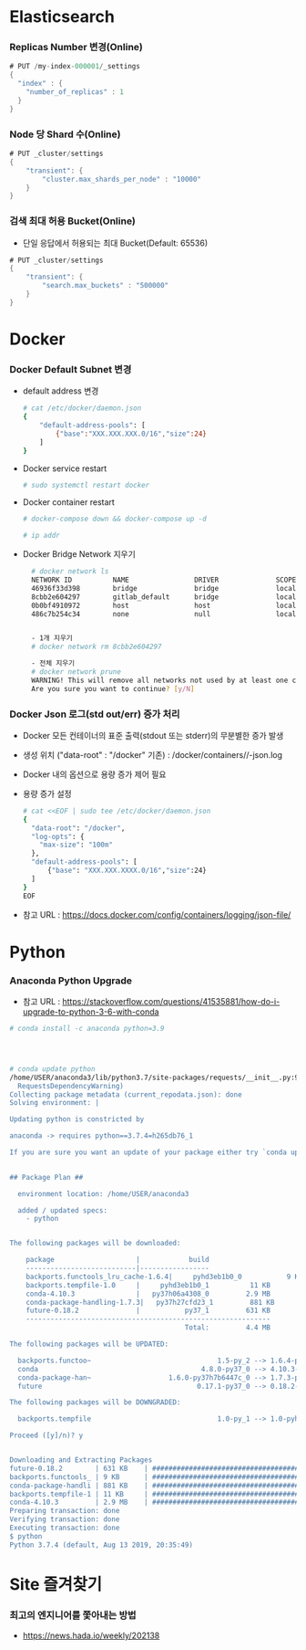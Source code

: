 # Elasticsearch

### Replicas Number 변경(Online)

```java
# PUT /my-index-000001/_settings
{
  "index" : {
    "number_of_replicas" : 1
  }
}
```

### Node 당 Shard 수(Online)

```java
# PUT _cluster/settings
{
    "transient": {
        "cluster.max_shards_per_node" : "10000"
    }
}
```

### 검색 최대 허용 Bucket(Online)
- 단일 응답에서 허용되는 최대 Bucket(Default: 65536)

```java
# PUT _cluster/settings
{
    "transient": {
        "search.max_buckets" : "500000"
    }
}
```

# Docker

### Docker Default Subnet 변경

 - default address 변경
    ```bash
    # cat /etc/docker/daemon.json
    {
        "default-address-pools": [
            {"base":"XXX.XXX.XXX.0/16","size":24} 
        ]   
    }
    ```
  - Docker service restart

    ```bash
    # sudo systemctl restart docker
    ```

  - Docker container restart
    ```bash
    # docker-compose down && docker-compose up -d

    # ip addr
    ```

  - Docker Bridge Network 지우기
    ```bash
      # docker network ls
      NETWORK ID          NAME                DRIVER              SCOPE
      46936f33d398        bridge              bridge              local
      8cbb2e604297        gitlab_default      bridge              local
      0b0bf4910972        host                host                local
      486c7b254c34        none                null                local


      - 1개 지우기
      # docker network rm 8cbb2e604297

      - 전체 지우기 
      # docker network prune 
      WARNING! This will remove all networks not used by at least one container.
      Are you sure you want to continue? [y/N] 
    ```

### Docker Json 로그(std out/err) 증가 처리

  - Docker 모든 컨테이너의 표준 출력(stdout 또는 stderr)의 무분별한 증가 발생
  - 생성 위치 ("data-root" : "/docker" 기존) : /docker/containers//-json.log
  - Docker 내의 옵션으로 용량 증가 제어 필요

  - 용량 증가 설정
    ```bash
    # cat <<EOF | sudo tee /etc/docker/daemon.json
    {
      "data-root": "/docker",
      "log-opts": {
        "max-size": "100m"
      },
      "default-address-pools": [
          {"base": "XXX.XXX.XXXX.0/16","size":24}
      ]
    }
    EOF
    ```
  - 참고 URL : https://docs.docker.com/config/containers/logging/json-file/

# Python

### Anaconda Python Upgrade
- 참고 URL : https://stackoverflow.com/questions/41535881/how-do-i-upgrade-to-python-3-6-with-conda

```bash
# conda install -c anaconda python=3.9





```








```bash
# conda update python
/home/USER/anaconda3/lib/python3.7/site-packages/requests/__init__.py:91: RequestsDependencyWarning: urllib3 (1.26.6) or chardet (3.0.4) doesn't match a supported version!
  RequestsDependencyWarning)
Collecting package metadata (current_repodata.json): done
Solving environment: |

Updating python is constricted by

anaconda -> requires python==3.7.4=h265db76_1

If you are sure you want an update of your package either try `conda update --all` or install a specific version of the package you want using `conda install <pkg>=<version>`
                                                                                                                                                                                            done

## Package Plan ##

  environment location: /home/USER/anaconda3

  added / updated specs:
    - python


The following packages will be downloaded:

    package                    |            build
    ---------------------------|-----------------
    backports.functools_lru_cache-1.6.4|     pyhd3eb1b0_0           9 KB
    backports.tempfile-1.0     |     pyhd3eb1b0_1          11 KB
    conda-4.10.3               |   py37h06a4308_0         2.9 MB
    conda-package-handling-1.7.3|   py37h27cfd23_1         881 KB
    future-0.18.2              |           py37_1         631 KB
    ------------------------------------------------------------
                                           Total:         4.4 MB

The following packages will be UPDATED:

  backports.functoo~                               1.5-py_2 --> 1.6.4-pyhd3eb1b0_0
  conda                                        4.8.0-py37_0 --> 4.10.3-py37h06a4308_0
  conda-package-han~                   1.6.0-py37h7b6447c_0 --> 1.7.3-py37h27cfd23_1
  future                                      0.17.1-py37_0 --> 0.18.2-py37_1

The following packages will be DOWNGRADED:

  backports.tempfile                               1.0-py_1 --> 1.0-pyhd3eb1b0_1

Proceed ([y]/n)? y


Downloading and Extracting Packages
future-0.18.2        | 631 KB    | ################################################################################################################################################### | 100%
backports.functools_ | 9 KB      | ################################################################################################################################################### | 100%
conda-package-handli | 881 KB    | ################################################################################################################################################### | 100%
backports.tempfile-1 | 11 KB     | ################################################################################################################################################### | 100%
conda-4.10.3         | 2.9 MB    | ################################################################################################################################################### | 100%
Preparing transaction: done
Verifying transaction: done
Executing transaction: done
$ python
Python 3.7.4 (default, Aug 13 2019, 20:35:49)
```


# Site 즐겨찾기

### 최고의 엔지니어를 쫓아내는 방법
- https://news.hada.io/weekly/202138